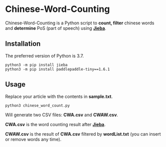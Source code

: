 # Chinese-Word-Counting

Chinese-Word-Counting is a Python script to **count, filter** chinese words and **determine** PoS (part of speech) using [**Jieba**](https://github.com/fxsjy/jieba).


## Installation
The preferred version of Python is 3.7.

```
python3 -m pip install jieba
python3 -m pip install paddlepaddle-tiny==1.6.1
```
## Usage
Replace your article with the contents in **sample.txt**.
```
python3 chinese_word_count.py
```
Will generate two CSV files: **CWA.csv** and **CWAW.csv**.

**CWA.csv** is the word counting result after [**Jieba**](https://github.com/fxsjy/jieba).

**CWAW.csv** is the result of **CWA.csv** filtered by **wordList.txt** (you can insert or remove words any time).
